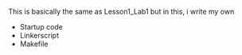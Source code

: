 This is basically the same as Lesson1_Lab1 but in this, i write my own 
- Startup code 
- Linkerscript 
- Makefile